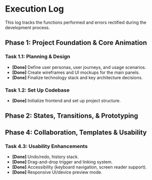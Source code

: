 # Execution Log

This log tracks the functions performed and errors rectified during the development process.

## Phase 1: Project Foundation & Core Animation

### Task 1.1: Planning & Design

- **[Done]** Define user personas, user journeys, and usage scenarios.
- **[Done]** Create wireframes and UI mockups for the main panels.
- **[Done]** Finalize technology stack and key architecture decisions.

### Task 1.2: Set Up Codebase

- **[Done]** Initialize frontend and set up project structure.

## Phase 2: States, Transitions, & Prototyping

## Phase 4: Collaboration, Templates & Usability

### Task 4.3: Usability Enhancements

- **[Done]** Undo/redo, history stack.
- **[Done]** Drag-and-drop trigger and linking system.
- **[Done]** Accessibility (keyboard navigation, screen reader support).
- **[Done]** Responsive UI/device preview mode.
